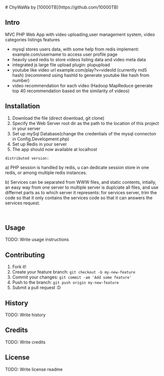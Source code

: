<snippet>
  <content>
# ChyWaWa
by [10000TB](https://github.com/10000TB)


## Intro
MVC PHP Web App with video uploading,user management system, video categories listings features <br>
- mysql stores users data, with some help from redis implement:  example.com/username to access user profile page<br>
- heavily used redis to store videos listing data and video meta data<br>
- integrated js large file upload plugin: plupupload
- youtube like video url  example.com/play?v=videoId (currently md5 hash) (recommend using hashId to generate youtube like hash from number)
- video recommendation for each video (Hadoop MapReduce generate top 40 recommendation based on the similarity of videos)




   
## Installation
1. Download the file (direct download, git clone)
2. Specify the Web Server root dir as the path to the location of this project in your server
3. Set up mySql Database(change the credentials of the mysql connecton in Config.Development.php)
4. Set up Redis in your server
5. The app should now available at localhost

  `distributed version:` 
  
  a) PHP session is handled by redis, u can dedicate session store in one redis, or among multiple redis instances.
  
  b) Services can be separated from WWW files, and static contents, intially, an easy way from one server to multiple server is duplciate all files, and use differnet parts as to which server it represents: for services server, trim the code so that it only contains the services code so that it can answers the services request.
  
  
        


## Usage
TODO: Write usage instructions
## Contributing
1. Fork it!
2. Create your feature branch: `git checkout -b my-new-feature`
3. Commit your changes: `git commit -am 'Add some feature'`
4. Push to the branch: `git push origin my-new-feature`
5. Submit a pull request :D
## History
TODO: Write history
## Credits
TODO: Write credits
## License
TODO: Write license
</content>
  <tabTrigger>readme</tabTrigger>
</snippet>
